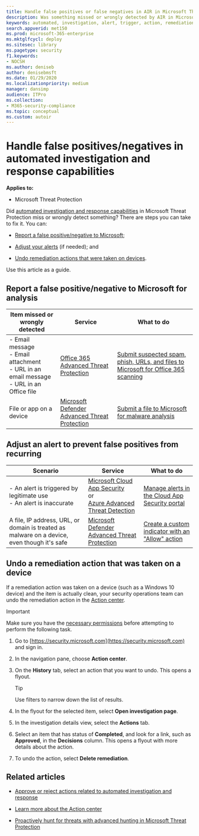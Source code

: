 ```yaml
---
title: Handle false positives or false negatives in AIR in Microsoft Threat Protection 
description: Was something missed or wrongly detected by AIR in Microsoft Threat Protection? Learn how to submit false positives or false negatives to Microsoft for analysis.
keywords: automated, investigation, alert, trigger, action, remediation, false positive, false negative
search.appverid: met150
ms.prod: microsoft-365-enterprise
ms.mktglfcycl: deploy
ms.sitesec: library
ms.pagetype: security
f1.keywords:
- NOCSH
ms.author: deniseb
author: denisebmsft
ms.date: 01/29/2020
ms.localizationpriority: medium
manager: dansimp
audience: ITPro
ms.collection: 
- M365-security-compliance 
ms.topic: conceptual
ms.custom: autoir
---
```


# Handle false positives/negatives in automated investigation and response capabilities

**Applies to:**
- Microsoft Threat Protection

Did [automated investigation and response capabilities](mtp-autoir.md) in Microsoft Threat Protection miss or wrongly detect something? There are steps you can take to fix it. You can:

- [Report a false positive/negative to Microsoft](#report-a-false-positivenegative-to-microsoft-for-analysis);

- [Adjust your alerts](#adjust-an-alert-to-prevent-false-positives-from-recurring) (if needed); and 

- [Undo remediation actions that were taken on devices](#undo-a-remediation-action-that-was-taken-on-a-device). 

Use this article as a guide. 

## Report a false positive/negative to Microsoft for analysis

|Item missed or wrongly detected |Service  |What to do  |
|---------|---------|---------|
|- Email message <br/>- Email attachment <br/>- URL in an email message<br/>- URL in an Office file      |[Office 365 Advanced Threat Protection](https://docs.microsoft.com/microsoft-365/security/office-365-security/office-365-atp)        |[Submit suspected spam, phish, URLs, and files to Microsoft for Office 365 scanning](https://docs.microsoft.com/microsoft-365/security/office-365-security/admin-submission)         |
|File or app on a device    |[Microsoft Defender Advanced Threat Protection](https://docs.microsoft.com/windows/security/threat-protection)         |[Submit a file to Microsoft for malware analysis](https://www.microsoft.com/wdsi/filesubmission)         |

## Adjust an alert to prevent false positives from recurring

|Scenario |Service |What to do |
|--------|--------|--------|
|- An alert is triggered by legitimate use <br/>- An alert is inaccurate    |[Microsoft Cloud App Security](https://docs.microsoft.com/cloud-app-security)<br/> or <br/>[Azure Advanced Threat Detection](https://docs.microsoft.com/azure/security/fundamentals/threat-detection)         |[Manage alerts in the Cloud App Security portal](https://docs.microsoft.com/cloud-app-security/managing-alerts)         |
|A file, IP address, URL, or domain is treated as malware on a device, even though it's safe|[Microsoft Defender Advanced Threat Protection](https://docs.microsoft.com/windows/security/threat-protection) |[Create a custom indicator with an "Allow" action](https://docs.microsoft.com/windows/security/threat-protection/microsoft-defender-atp/manage-indicators) |


## Undo a remediation action that was taken on a device

If a remediation action was taken on a device (such as a Windows 10 device) and the item is actually clean, your security operations team can undo the remediation action in the [Action center](mtp-action-center.md).

> [!IMPORTANT]
> Make sure you have the [necessary permissions](mtp-action-center.md#required-permissions-for-action-center-tasks) before attempting to perform the following task.

1. Go to [https://security.microsoft.com](https://security.microsoft.com) and sign in. 

2. In the navigation pane, choose **Action center**. 

3. On the **History** tab, select an action that you want to undo. This opens a flyout.<br/>
    > [!TIP]
    > Use filters to narrow down the list of results. 

4. In the flyout for the selected item, select **Open investigation page**.

5. In the investigation details view, select the **Actions** tab.

6. Select an item that has status of **Completed**, and look for a link, such as **Approved**, in the **Decisions** column. This opens a flyout with more details about the action.

7. To undo the action, select **Delete remediation**.

## Related articles

- [Approve or reject actions related to automated investigation and response](mtp-autoir-actions.md)

- [Learn more about the Action center](mtp-action-center.md)

- [Proactively hunt for threats with advanced hunting in Microsoft Threat Protection](advanced-hunting-overview.md)
